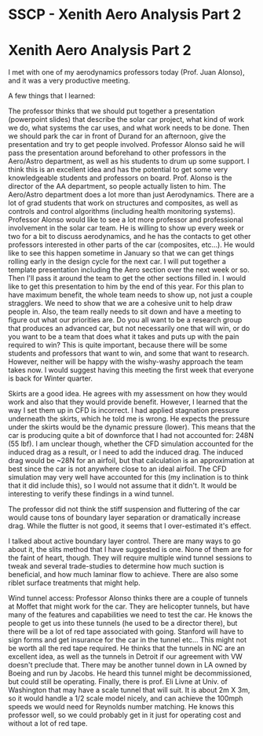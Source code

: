 # SSCP - Xenith Aero Analysis Part 2

# Xenith Aero Analysis Part 2

I met with one of my aerodynamics professors today (Prof. Juan Alonso), and it was a very productive meeting.

A few things that I learned:

The professor thinks that we should put together a presentation (powerpoint slides) that describe the solar car project, what kind of work we do, what systems the car uses, and what work needs to be done. Then we should park the car in front of Durand for an afternoon, give the presentation and try to get people involved. Professor Alonso said he will pass the presentation around beforehand to other professors in the Aero/Astro department, as well as his students to drum up some support. I think this is an excellent idea and has the potential to get some very knowledgeable students and professors on board. Prof. Alonso is the director of the AA department, so people actually listen to him. The Aero/Astro department does a lot more than just Aerodynamics. There are a lot of grad students that work on structures and composites, as well as controls and control algorithms (including health monitoring systems). Professor Alonso would like to see a lot more professor and professional involvement in the solar car team. He is willing to show up every week or two for a bit to discuss aerodynamics, and he has the contacts to get other professors interested in other parts of the car (composites, etc...). He would like to see this happen sometime in January so that we can get things rolling early in the design cycle for the next car. I will put together a template presentation including the Aero section over the next week or so. Then I'll pass it around the team to get the other sections filled in. I would like to get this presentation to him by the end of this year. For this plan to have maximum benefit, the whole team needs to show up, not just a couple stragglers. We need to show that we are a cohesive unit to help draw people in. Also, the team really needs to sit down and have a meeting to figure out what our priorities are. Do you all want to be a research group that produces an advanced car, but not necessarily one that will win, or do you want to be a team that does what it takes and puts up with the pain required to win? This is quite important, because there will be some students and professors that want to win, and some that want to research. However, neither will be happy with the wishy-washy approach the team takes now. I would suggest having this meeting the first week that everyone is back for Winter quarter.

Skirts are a good idea. He agrees with my assessment on how they would work and also that they would provide benefit. However, I learned that the way I set them up in CFD is incorrect. I had applied stagnation pressure underneath the skirts, which he told me is wrong. He expects the pressure under the skirts would be the dynamic pressure (lower). This means that the car is producing quite a bit of downforce that I had not accounted for: 248N (55 lbf). I am unclear though, whether the CFD simulation accounted for the induced drag as a result, or I need to add the induced drag. The induced drag would be ~28N for an airfoil, but that calculation is an approximation at best since the car is not anywhere close to an ideal airfoil. The CFD simulation may very well have accounted for this (my inclination is to think that it did include this), so I would not assume that it didn't. It would be interesting to verify these findings in a wind tunnel.

The professor did not think the stiff suspension and fluttering of the car would cause tons of boundary layer separation or dramatically increase drag. While the flutter is not good, it seems that I over-estimated it's effect.

I talked about active boundary layer control. There are many ways to go about it, the slits method that I have suggested is one. None of them are for the faint of heart, though. They will require multiple wind tunnel sessions to tweak and several trade-studies to determine how much suction is beneficial, and how much laminar flow to achieve. There are also some riblet surface treatments that might help.

Wind tunnel access: Professor Alonso thinks there are a couple of tunnels at Moffet that might work for the car. They are helicopter tunnels, but have many of the features and capabilities we need to test the car. He knows the people to get us into these tunnels (he used to be a director there), but there will be a lot of red tape associated with going. Stanford will have to sign forms and get insurance for the car in the tunnel etc... This might not be worth all the red tape required. He thinks that the tunnels in NC are an excellent idea, as well as the tunnels in Detroit if our agreement with VW doesn't preclude that. There may be another tunnel down in LA owned by Boeing and run by Jacobs. He heard this tunnel might be decommissioned, but could still be operating. Finally, there is prof. Eli Livne at Univ. of Washington that may have a scale tunnel that will suit. It is about 2m X 3m, so it would handle a 1/2 scale model nicely, and can achieve the 100mph speeds we would need for Reynolds number matching. He knows this professor well, so we could probably get in it just for operating cost and without a lot of red tape.

